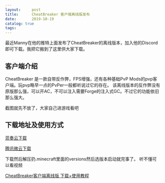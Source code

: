 ```yaml
---
layout:     post
title:      CheatBreaker 客户端离线版发布
date:       2019-10-19
catalog: true
tags: 
---
```

最近Manny在他的推特上面发布了CheatBreaker的离线版本，加入他的Discord即可下载。我把它搬到了这里供大家下载。

## 客户端介绍

CheatBreaker 是一款自带反作弊，FPS增强，还有各种基础PvP Mods的pvp客户端。玩pvp略早一点的PvPer一般都听说过它的存在。
该离线版本的反作弊没有原版那么强，可以开AC，不可以注入需要Forge的注入式GC。不过它的功能依旧那么强大。

截图就先不放了，大家自己进游戏看吧

## 下载地址及使用方式

<a href="https://www.lanzous.com/i7w5c7i">蓝奏云下载</a>

<a href="https://share.weiyun.com/5J2y6WB">腾讯微云下载</a>

下载然后解压扔.minecraft里面的versions然后选版本启动就完事了。
听不懂可以看视频

<a href="https://www.bilibili.com/video/av71759843">CheatBreaker客户端离线版 下载+使用教程</a>